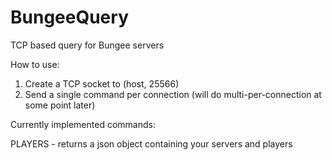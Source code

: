 BungeeQuery
===========

TCP based query for Bungee servers

How to use:

1. Create a TCP socket to (host, 25566)
2. Send a single command per connection (will do multi-per-connection at some point later)

Currently implemented commands:

PLAYERS - returns a json object containing your servers and players
